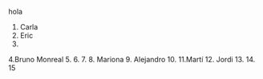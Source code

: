 hola
1. Carla
2. Eric
3.
4.Bruno Monreal
5.
6.
7.
8. Mariona
9. Alejandro
10.
11.Martí
12. Jordi
13.
14.
15
